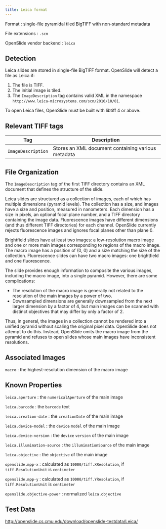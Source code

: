```yaml
---
title: Leica format
---
```


Format
: single-file pyramidal tiled BigTIFF with non-standard metadata

File extensions
: `.scn`

OpenSlide vendor backend
: `leica`


Detection
---------

Leica slides are stored in single-file BigTIFF format.
OpenSlide will detect a file as Leica if:

 1. The file is TIFF.
 2. The initial image is tiled.
 3. The `ImageDescription` tag contains valid XML in the namespace `http://www.leica-microsystems.com/scn/2010/10/01`.

To open Leica files, OpenSlide must be built with libtiff 4 or above.


Relevant TIFF tags
------------------

Tag                 | Description                    |
--------------------|--------------------------------|
`ImageDescription`|Stores an XML document containing various metadata|


File Organization
-----------------

The `ImageDescription` tag of the first TIFF directory contains an XML
document that defines the structure of the slide.

Leica slides are structured as a collection of images, each of which has
multiple dimensions (pyramid levels).  The collection has a size, and images
have a size and position, measured in nanometers.
Each dimension has a size in pixels, an optional focal plane
number, and a TIFF directory containing the image data.  Fluorescence images
have different dimensions (and thus different TIFF directories) for each
channel.  OpenSlide currently rejects fluorescence images and ignores focal
planes other than plane 0.

Brightfield slides have at least two images: a low-resolution macro image
and one or more main images corresponding to regions of the macro image.
The macro image has a position of (0, 0) and a size matching the size of the
collection.  Fluorescence slides can have two macro images: one brightfield
and one fluorescence.

The slide provides enough information to composite the various images,
including the macro image, into a single pyramid.  However, there are some
complications:

- The resolution of the macro image is generally not related to the
resolution of the main images by a power of two.
- Downsampled dimensions are generally downsampled from the next larger
dimension by a factor of 4, but main images can be scanned with distinct
objectives that may differ by only a factor of 2.

Thus, in general, the images in a collection cannot be rendered into a
unified pyramid without scaling the original pixel data.  OpenSlide does not
attempt to do this.  Instead, OpenSlide omits the macro image from the
pyramid and refuses to open slides whose main images have inconsistent
resolutions.


Associated Images
-----------------

`macro`
: the highest-resolution dimension of the macro image


Known Properties
----------------

`leica.aperture`
: the `numericalAperture` of the main image

`leica.barcode`
: the `barcode` text

`leica.creation-date`
: the `creationDate` of the main image

`leica.device-model`
: the `device` `model` of the main image

`leica.device-version`
: the `device` `version` of the main image

`leica.illumination-source`
: the `illuminationSource` of the main image

`leica.objective`
: the `objective` of the main image

`openslide.mpp-x`
: calculated as `10000/tiff.XResolution`, if `tiff.ResolutionUnit` is
`centimeter`

`openslide.mpp-y`
: calculated as `10000/tiff.YResolution`, if `tiff.ResolutionUnit` is
`centimeter`

`openslide.objective-power`
: normalized `leica.objective`


Test Data
---------

<http://openslide.cs.cmu.edu/download/openslide-testdata/Leica/>
